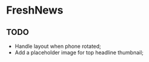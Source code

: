 # FreshNews

## TODO

* Handle layout when phone rotated;
* Add a placeholder image for top headline thumbnail;

